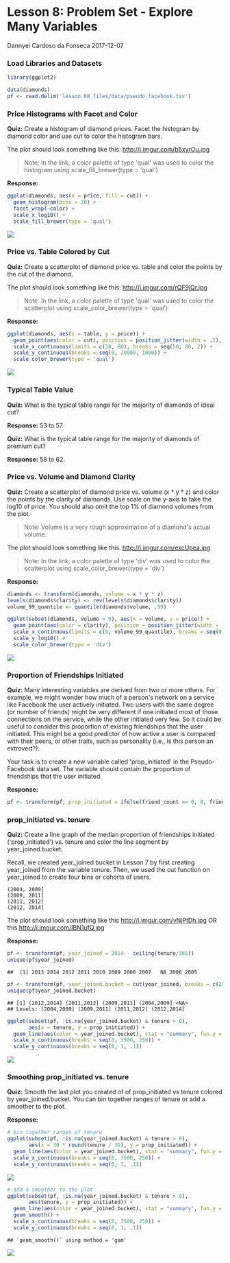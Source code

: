 Lesson 8: Problem Set - Explore Many Variables
================
Dannyel Cardoso da Fonseca
2017-12-07

### Load Libraries and Datasets

``` r
library(ggplot2)

data(diamonds)
pf <- read.delim('lesson_08_files/data/pseudo_facebook.tsv')
```

### Price Histograms with Facet and Color

**Quiz:** Create a histogram of diamond prices. Facet the histogram by diamond color and use cut to color the histogram bars.

The plot should look something like this: <http://i.imgur.com/b5xyrOu.jpg>

> Note: In the link, a color palette of type 'qual' was used to color the histogram using scale\_fill\_brewer(type = 'qual')

**Response:**

``` r
ggplot(diamonds, aes(x = price, fill = cut)) +
  geom_histogram(bins = 30) +
  facet_wrap(~color) +
  scale_x_log10() +
  scale_fill_brewer(type = 'qual')
```

![](lesson_08_files/figure-markdown_github-ascii_identifiers/Price%20Histograms%20with%20Facet%20and%20Color-1.png)

### Price vs. Table Colored by Cut

**Quiz:** Create a scatterplot of diamond price vs. table and color the points by the cut of the diamond.

The plot should look something like this: <http://i.imgur.com/rQF9jQr.jpg>

> Note: In the link, a color palette of type 'qual' was used to color the scatterplot using scale\_color\_brewer(type = 'qual')

**Response:**

``` r
ggplot(diamonds, aes(x = table, y = price)) +
  geom_point(aes(color = cut), position = position_jitter(width = .1), alpha = .3, na.rm = TRUE) +
  scale_x_continuous(limits = c(50, 80), breaks = seq(50, 80, 2)) +
  scale_y_continuous(breaks = seq(0, 20000, 1000)) +
  scale_color_brewer(type = 'qual')
```

![](lesson_08_files/figure-markdown_github-ascii_identifiers/Price%20vs.%20Table%20Colored%20by%20Cut-1.png)

### Typical Table Value

**Quiz:** What is the typical table range for the majority of diamonds of ideal cut?

**Response:** 53 to 57.

**Quiz:** What is the typical table range for the majority of diamonds of premium cut?

**Response:** 58 to 62.

### Price vs. Volume and Diamond Clarity

**Quiz:** Create a scatterplot of diamond price vs. volume (x \* y \* z) and color the points by the clarity of diamonds. Use scale on the y-axis to take the log10 of price. You should also omit the top 1% of diamond volumes from the plot.

> Note: Volume is a very rough approximation of a diamond's actual volume.

The plot should look something like this. <http://i.imgur.com/excUpea.jpg>

> Note: In the link, a color palette of type 'div' was used to color the scatterplot using scale\_color\_brewer(type = 'div')

**Response:**

``` r
diamonds <- transform(diamonds, volume = x * y * z)
levels(diamonds$clarity) <- rev(levels(diamonds$clarity))
volume_99_quantile <- quantile(diamonds$volume, .99)

ggplot(subset(diamonds, volume > 0), aes(x = volume, y = price)) +
  geom_point(aes(color = clarity), position = position_jitter(width = .1), alpha = .3, na.rm = TRUE) +
  scale_x_continuous(limits = c(0, volume_99_quantile), breaks = seq(0, volume_99_quantile, 25)) +
  scale_y_log10() +
  scale_color_brewer(type = 'div')
```

![](lesson_08_files/figure-markdown_github-ascii_identifiers/Price%20vs.%20Volume%20and%20Diamond%20Clarity-1.png)

### Proportion of Friendships Initiated

**Quiz:** Many interesting variables are derived from two or more others. For example, we might wonder how much of a person's network on a service like Facebook the user actively initiated. Two users with the same degree (or number of friends) might be very different if one initiated most of those connections on the service, while the other initiated very few. So it could be useful to consider this proportion of existing friendships that the user initiated. This might be a good predictor of how active a user is compared with their peers, or other traits, such as personality (i.e., is this person an extrovert?).

Your task is to create a new variable called 'prop\_initiated' in the Pseudo-Facebook data set. The variable should contain the proportion of friendships that the user initiated.

**Response:**

``` r
pf <- transform(pf, prop_initiated = ifelse(friend_count == 0, 0, friendships_initiated/friend_count))
```

### prop\_initiated vs. tenure

**Quiz:** Create a line graph of the median proportion of friendships initiated ('prop\_initiated') vs. tenure and color the line segment by year\_joined.bucket.

Recall, we created year\_joined.bucket in Lesson 7 by first creating year\_joined from the variable tenure. Then, we used the cut function on year\_joined to create four bins or cohorts of users.

    (2004, 2009]
    (2009, 2011]
    (2011, 2012]
    (2012, 2014]

The plot should look something like this <http://i.imgur.com/vNjPtDh.jpg> OR this <http://i.imgur.com/IBN1ufQ.jpg>

**Response:**

``` r
pf <- transform(pf, year_joined = 2014 - ceiling(tenure/365))
unique(pf$year_joined)
```

    ##  [1] 2013 2014 2012 2011 2010 2009 2008 2007   NA 2006 2005

``` r
pf <- transform(pf, year_joined.bucket = cut(year_joined, breaks = c(2004, 2009, 2011, 2012, 2014)))
unique(pf$year_joined.bucket)
```

    ## [1] (2012,2014] (2011,2012] (2009,2011] (2004,2009] <NA>       
    ## Levels: (2004,2009] (2009,2011] (2011,2012] (2012,2014]

``` r
ggplot(subset(pf, !is.na(year_joined.bucket) & tenure > 0), 
       aes(x = tenure, y = prop_initiated)) +
  geom_line(aes(color = year_joined.bucket), stat = "summary", fun.y = median) +
  scale_x_continuous(breaks = seq(0, 3500, 250)) +
  scale_y_continuous(breaks = seq(0, 1, .1))
```

![](lesson_08_files/figure-markdown_github-ascii_identifiers/prop_initiated%20vs.%20tenure-1.png)

### Smoothing prop\_initiated vs. tenure

**Quiz:** Smooth the last plot you created of of prop\_initiated vs tenure colored by year\_joined.bucket. You can bin together ranges of tenure or add a smoother to the plot.

**Response:**

``` r
# bin together ranges of tenure
ggplot(subset(pf, !is.na(year_joined.bucket) & tenure > 0), 
       aes(x = 30 * round(tenure / 30), y = prop_initiated)) +
  geom_line(aes(color = year_joined.bucket), stat = "summary", fun.y = median) +
  scale_x_continuous(breaks = seq(0, 3500, 250)) +
  scale_y_continuous(breaks = seq(0, 1, .1))
```

![](lesson_08_files/figure-markdown_github-ascii_identifiers/Smoothing%20prop_initiated%20vs.%20tenure-1.png)

``` r
# add a smoother to the plot
ggplot(subset(pf, !is.na(year_joined.bucket) & tenure > 0), 
       aes(tenure, y = prop_initiated)) +
  geom_line(aes(color = year_joined.bucket), stat = "summary", fun.y = median) +
  geom_smooth() +
  scale_x_continuous(breaks = seq(0, 3500, 250)) +
  scale_y_continuous(breaks = seq(0, 1, .1))
```

    ## `geom_smooth()` using method = 'gam'

![](lesson_08_files/figure-markdown_github-ascii_identifiers/Smoothing%20prop_initiated%20vs.%20tenure-2.png)
